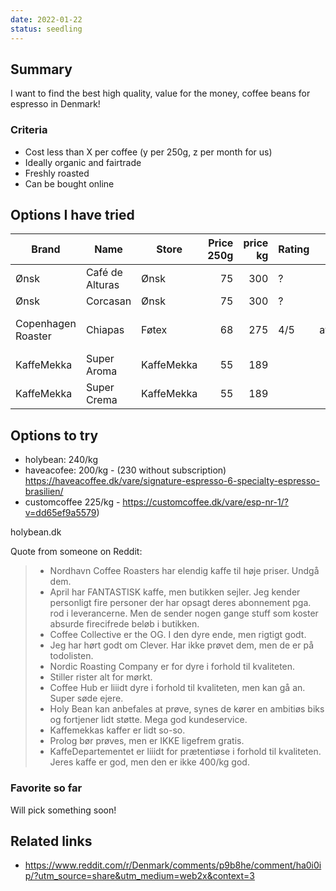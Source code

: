 ```yaml
---
date: 2022-01-22
status: seedling
---
```


## Summary
I want to find the best high quality, value for the money, coffee beans for espresso in Denmark!

### Criteria
- Cost less than X per coffee (y per 250g, z per month for us)
- Ideally organic and fairtrade
- Freshly roasted
- Can be bought online


## Options I have tried

| Brand              | Name            | Store      | Price 250g | price kg | Rating |                  Notes |     |
| ------------------ | --------------- | ---------- | ----------:| --------:| ------ | ----------------------:| --- |
| Ønsk               | Café de Alturas | Ønsk       |         75 |      300 | ?      |                        |     |
| Ønsk               | Corcasan        | Ønsk       |         75 |      300 | ?      |                        |     |
| Copenhagen Roaster | Chiapas         | Føtex      |         68 |      275 | 4/5    | Rarely available fresh |     |
| KaffeMekka         | Super Aroma     | KaffeMekka |         55 |      189 |        |                        |     |
| KaffeMekka         | Super Crema     | KaffeMekka |         55 |      189 |        |                        |     |

## Options to try


- holybean: 240/kg
- haveacofee: 200/kg - (230 without subscription) https://haveacoffee.dk/vare/signature-espresso-6-specialty-espresso-brasilien/
- customcoffee 225/kg - https://customcoffee.dk/vare/esp-nr-1/?v=dd65ef9a5579)

holybean.dk

Quote from someone on Reddit:
> - Nordhavn Coffee Roasters har elendig kaffe til høje priser. Undgå dem.
> - April har FANTASTISK kaffe, men butikken sejler. Jeg kender personligt fire personer der har opsagt deres abonnement pga. rod i leverancerne. Men de sender nogen gange stuff som koster absurde firecifrede beløb i butikken.
> - Coffee Collective er the OG. I den dyre ende, men rigtigt godt.
> - Jeg har hørt godt om Clever. Har ikke prøvet dem, men de er på todolisten.
> - Nordic Roasting Company er for dyre i forhold til kvaliteten.
> - Stiller rister alt for mørkt.
> - Coffee Hub er liiidt dyre i forhold til kvaliteten, men kan gå an. Super søde ejere.
> - Holy Bean kan anbefales at prøve, synes de kører en ambitiøs biks og fortjener lidt støtte. Mega god kundeservice.
> - Kaffemekkas kaffer er lidt so-so.
> - Prolog bør prøves, men er IKKE ligefrem gratis.
> - KaffeDepartementet er liiidt for prætentiøse i forhold til kvaliteten. Jeres kaffe er god, men den er ikke 400/kg god.

### Favorite so far

Will pick something soon!


## Related links
- https://www.reddit.com/r/Denmark/comments/p9b8he/comment/ha0i0ip/?utm_source=share&utm_medium=web2x&context=3